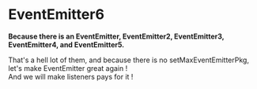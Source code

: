 # EventEmitter6

**Because there is an EventEmitter, EventEmitter2, EventEmitter3, EventEmitter4, and EventEmitter5.**   

That's a hell lot of them, and because there is no setMaxEventEmitterPkg, let's make EventEmitter great again !      
And we will make listeners pays for it !      